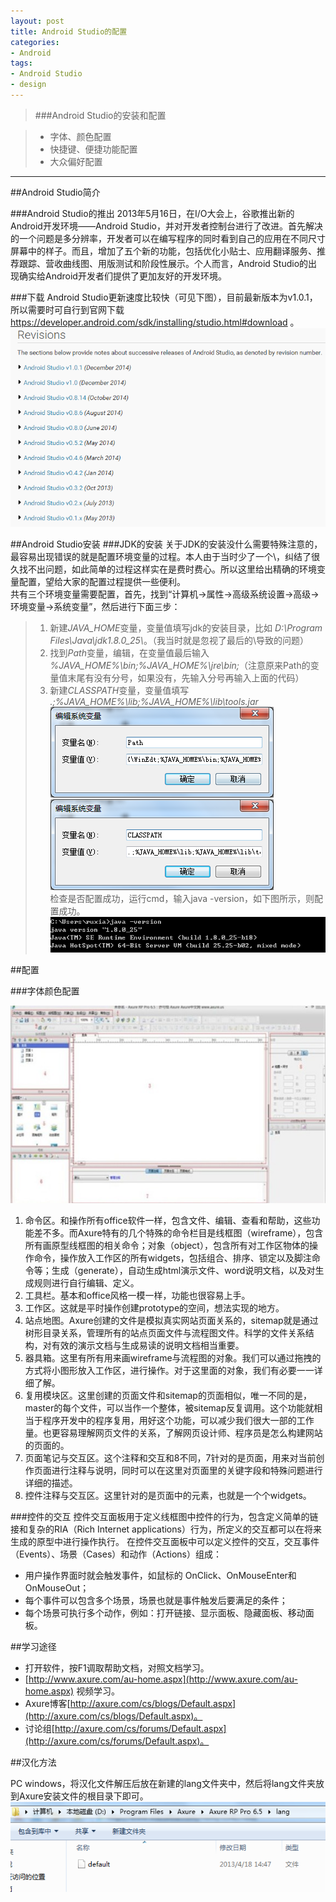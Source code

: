 ```yaml
---
layout: post
title: Android Studio的配置
categories:
- Android
tags:
- Android Studio
- design
---
```



>###Android Studio的安装和配置

>- 字体、颜色配置
>- 快捷键、便捷功能配置
>- 大众偏好配置

---

##Android Studio简介

###Android Studio的推出
2013年5月16日，在I/O大会上，谷歌推出新的Android开发环境——Android Studio，并对开发者控制台进行了改进。首先解决的一个问题是多分辨率，开发者可以在编写程序的同时看到自己的应用在不同尺寸屏幕中的样子。而且，增加了五个新的功能，包括优化小贴士、应用翻译服务、推荐跟踪、营收曲线图、用版测试和阶段性展示。个人而言，Android Studio的出现确实给Android开发者们提供了更加友好的开发环境。

###下载
Android Studio更新速度比较快（可见下图），目前最新版本为v1.0.1，所以需要时可自行到官网下载 https://developer.android.com/sdk/installing/studio.html#download 。  
![](/image/version.png)

##Android Studio安装
###JDK的安装
关于JDK的安装没什么需要特殊注意的，最容易出现错误的就是配置环境变量的过程。本人由于当时少了一个\，纠结了很久找不出问题，如此简单的过程这样实在是费时费心。所以这里给出精确的环境变量配置，望给大家的配置过程提供一些便利。  
共有三个环境变量需要配置，首先，找到“计算机→属性→高级系统设置→高级→环境变量→系统变量”，然后进行下面三步：  
> 1. 新建*JAVA_HOME*变量，变量值填写jdk的安装目录，比如 *D:\Program Files\Java\jdk1.8.0_25\\*。（我当时就是忽视了最后的\导致的问题）
> 2. 找到*Path*变量，编辑，在变量值最后输入 *%JAVA_HOME%\bin;%JAVA_HOME%\jre\bin;*（注意原来Path的变量值末尾有没有分号，如果没有，先输入分号再输入上面的代码）  
> 3. 新建*CLASSPATH*变量，变量值填写 *.;%JAVA_HOME%\lib;%JAVA_HOME%\lib\tools.jar*     
![](/image/path.png)  
![](/image/classpath.png)  
检查是否配置成功，运行cmd，输入java -version，如下图所示，则配置成功。  
![](/image/test.png)

##配置

###字体颜色配置

![](/image/axure.jpg)

1. 命令区。和操作所有office软件一样，包含文件、编辑、查看和帮助，这些功能差不多。而Axure特有的几个特殊的命令栏目是线框图（wireframe），包含所有画原型线框图的相关命令；对象（object），包含所有对工作区物体的操作命令，操作放入工作区的所有widgets，包括组合、排序、锁定以及脚注命令等；生成（generate），自动生成html演示文件、word说明文档，以及对生成规则进行自行编辑、定义。
2. 工具栏。基本和office风格一模一样，功能也很容易上手。
3. 工作区。这就是平时操作创建prototype的空间，想法实现的地方。
4. 站点地图。Axure创建的文件是模拟真实网站页面关系的，sitemap就是通过树形目录关系，管理所有的站点页面文件与流程图文件。科学的文件关系结构，对有效的演示文档与生成易读的说明文档相当重要。
5. 器具箱。这里有所有用来画wireframe与流程图的对象。我们可以通过拖拽的方式将小图形放入工作区，进行操作。对于这里面的对象，我们有必要一一详细了解。
6. 复用模块区。这里创建的页面文件和sitemap的页面相似，唯一不同的是，master的每个文件，可以当作一个整体，被sitemap反复调用。这个功能就相当于程序开发中的程序复用，用好这个功能，可以减少我们很大一部的工作量。也更容易理解网页文件的关系，了解网页设计师、程序员是怎么构建网站的页面的。
7. 页面笔记与交互区。这个注释和交互和8不同，7针对的是页面，用来对当前创作页面进行注释与说明，同时可以在这里对页面里的关键字段和特殊问题进行详细的描述。
8. 控件注释与交互区。这里针对的是页面中的元素，也就是一个个widgets。

###控件的交互
控件交互面板用于定义线框图中控件的行为，包含定义简单的链接和复杂的RIA（Rich Internet applications）行为，所定义的交互都可以在将来生成的原型中进行操作执行。
在控件交互面板中可以定义控件的交互，交互事件（Events）、场景（Cases）和动作（Actions）组成：

- 用户操作界面时就会触发事件，如鼠标的 OnClick、OnMouseEnter和OnMouseOut；
- 每个事件可以包含多个场景，场景也就是事件触发后要满足的条件；
- 每个场景可执行多个动作，例如：打开链接、显示面板、隐藏面板、移动面板。

##学习途径

- 打开软件，按F1调取帮助文档，对照文档学习。
- [http://www.axure.com/au-home.aspx](http://www.axure.com/au-home.aspx) 视频学习。
- Axure博客[http://axure.com/cs/blogs/Default.aspx](http://axure.com/cs/blogs/Default.aspx)。
- 讨论组[http://axure.com/cs/forums/Default.aspx](http://axure.com/cs/forums/Default.aspx)。

##汉化方法

PC windows，将汉化文件解压后放在新建的lang文件夹中，然后将lang文件夹放到Axure安装文件的根目录下即可。
![](/image/hanhua.png)